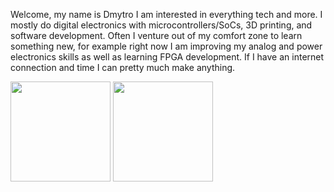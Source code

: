 Welcome, my name is Dmytro I am interested in everything tech and more. I mostly do digital electronics with microcontrollers/SoCs, 3D printing, and software development. Often I venture out of my comfort zone to learn something new, for example right now I am improving my analog and power electronics skills as well as learning FPGA development. If I have an internet connection and time I can pretty much make anything.


<div>
  <img height="160px" src="https://github-readme-stats.vercel.app/api?username=diminDDL&show_icons=true&theme=codeSTACKr&count_private=true&hide_rank=true&line_height=21&PAT_1">
  <img height="160px" src="https://github-readme-stats.vercel.app/api/top-langs/?username=diminDDL&count_private=true&layout=compact&theme=codeSTACKr&langs_count=6&hide=html,objective-c,logos,processing&PAT_1">
</div>

<!--
**diminDDL/diminDDL** is a ✨ _special_ ✨ repository because its `README.md` (this file) appears on your GitHub profile.

Here are some ideas to get you started:

- 🔭 I’m currently working on ...
- 🌱 I’m currently learning ...
- 👯 I’m looking to collaborate on ...
- 🤔 I’m looking for help with ...
- 💬 Ask me about ...
- 📫 How to reach me: ...
- 😄 Pronouns: ...
- ⚡ Fun fact: ...
-->
